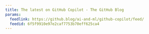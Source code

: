 ```yaml
---
title: The latest on GitHub Copilot - The GitHub Blog
params:
  feedlink: https://github.blog/ai-and-ml/github-copilot/feed/
  feedid: 6f5f9910e97e2caf7753b70eff625ca4
---
```

